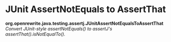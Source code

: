 # JUnit AssertNotEquals to AssertThat

**org.openrewrite.java.testing.assertj.JUnitAssertNotEqualsToAssertThat**  
_Convert JUnit-style assertNotEquals() to assertJ's assertThat().isNotEqualTo()._

